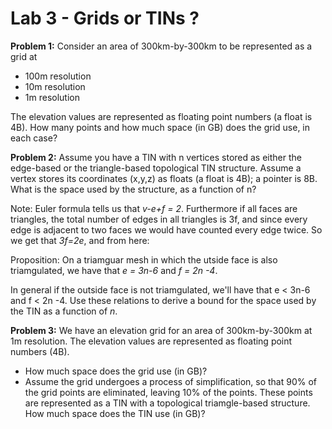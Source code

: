 
# Lab 3 - Grids or TINs ?


__Problem 1:__ Consider an area of 300km-by-300km to be represented as a grid at 
  *   100m resolution
  *   10m resolution
  *   1m resolution

The elevation values are represented as floating point numbers (a float is 4B). 
How many points and how much space (in GB) does the grid use, in each case? 


__Problem 2:__ Assume you have a TIN with n vertices stored as either the edge-based  or the triangle-based topological TIN structure.  Assume a vertex stores its coordinates (x,y,z) as floats (a float is 4B);  a  pointer is 8B.  What is the space  used by the structure, as a function of  n? 


Note: Euler formula tells us that _v-e+f = 2_. Furthermore if all faces are triangles, the total number of edges in all triangles is 3f, and since every edge is adjacent to two  faces we would have counted every edge twice. So we get that _3f=2e_, and from here: 

Proposition: On a triamguar mesh in which the utside face is also triamgulated, we have that _e = 3n-6_ and _f = 2n -4_. 

In general if the outside face is not triamgulated,  we'll have that e < 3n-6 and f < 2n -4.  Use these relations to derive a bound  for the space used by the TIN as a function of _n_. 


__Problem 3:__ We have an elevation grid for an area of  300km-by-300km at 1m resolution. The elevation values are represented as floating point numbers (4B). 

 * How much space does the grid use (in GB)?
 * Assume the grid undergoes a process of simplification, so that 90% of the grid points are eliminated, leaving 10% of the points.  These points are represented as a TIN with a topological triamgle-based structure.  How much space does the TIN use (in GB)? 

